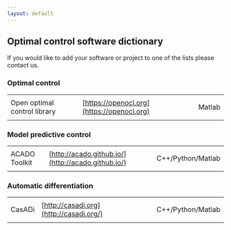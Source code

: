 ```yaml
---
layout: default
---
```


## Optimal control software dictionary

If you would like to add your software or project to one of the lists please contact us.

### Optimal control
|                              |                                            |   |
|------------------------------|--------------------------------------------|---|
|                              |                                            |         |
| Open optimal control library | [https://openocl.org](https://openocl.org) | Matlab  |
|                              |                                            |         |

### Model predictive control
|                              |                     |   |
|------------------------------|---------------------|---|
|                              |                                                    |                    |
| ACADO Toolkit                | [http://acado.github.io/](http://acado.github.io/) | C++/Python/Matlab  |
|                              |                                                    |                    |

### Automatic differentiation
|                              |                     |   |
|------------------------------|---------------------|---|
|                              |                                                    |                    |
| CasADi                       | [http://casadi.org](http://casadi.org/)            | C++/Python/Matlab  |
|                              |                                                    |                    |
